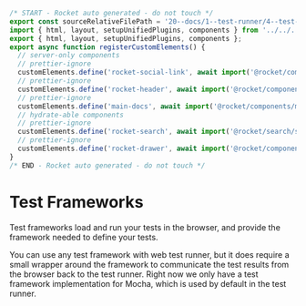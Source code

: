 ```js server
/* START - Rocket auto generated - do not touch */
export const sourceRelativeFilePath = '20--docs/1--test-runner/4--test-frameworks/index.rocket.md';
import { html, layout, setupUnifiedPlugins, components } from '../../../recursive.data.js';
export { html, layout, setupUnifiedPlugins, components };
export async function registerCustomElements() {
  // server-only components
  // prettier-ignore
  customElements.define('rocket-social-link', await import('@rocket/components/social-link.js').then(m => m.RocketSocialLink));
  // prettier-ignore
  customElements.define('rocket-header', await import('@rocket/components/header.js').then(m => m.RocketHeader));
  // prettier-ignore
  customElements.define('main-docs', await import('@rocket/components/main-docs.js').then(m => m.MainDocs));
  // hydrate-able components
  // prettier-ignore
  customElements.define('rocket-search', await import('@rocket/search/search.js').then(m => m.RocketSearch));
  // prettier-ignore
  customElements.define('rocket-drawer', await import('@rocket/components/drawer.js').then(m => m.RocketDrawer));
}
/* END - Rocket auto generated - do not touch */
```

# Test Frameworks

Test frameworks load and run your tests in the browser, and provide the framework needed to define your tests.

You can use any test framework with web test runner, but it does require a small wrapper around the framework to communicate the test results from the browser back to the test runner. Right now we only have a test framework implementation for Mocha, which is used by default in the test runner.

